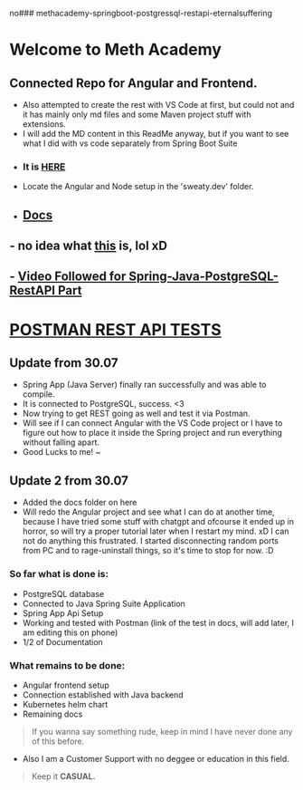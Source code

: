 no### methacademy-springboot-postgressql-restapi-eternalsuffering

# Welcome to Meth Academy

## Connected Repo for Angular and Frontend. 
- Also attempted to create the rest with VS Code at first, but could not and it has mainly only md files and some Maven project stuff with extensions.
- I will add the MD content in this ReadMe anyway, but if you want to see what I did with vs code separately from Spring Boot Suite
- ### It is [HERE](https://github.com/Hiratsuna/sweaty.exam)
- Locate the Angular and Node setup in the 'sweaty.dev' folder.
- ## [Docs](https://github.com/Hiratsuna/sweaty.exam/tree/main/docs) 
## - no idea what [this](https://github.com/Hiratsuna/methacademy.springboot_postgresql) is, lol xD
## - [Video Followed for Spring-Java-PostgreSQL-RestAPI Part](https://www.youtube.com/watch?v=eWbGV3LLwVQ)

# [POSTMAN REST API TESTS](https://methclass.postman.co/workspace/Team-Workspace~bf1a4036-c324-42a0-87ce-8eec1772e332/folder/28826781-1207dbdd-56a5-4684-9542-8033e1f5a8f9?ctx=documentation)

## Update from 30.07 
- Spring App (Java Server) finally ran successfully and was able to compile. 
- It is connected to PostgreSQL, success. <3 
- Now trying to get REST going as well and test it via Postman. 
- Will see if I can connect Angular with the VS Code project or I have to figure out how to place it inside the Spring project and run everything without falling apart. 
- Good Lucks to me! ~ 

## Update 2 from 30.07
- Added the docs folder on here 
- Will redo the Angular project and see what I can do at another time, because I have tried some stuff with chatgpt and ofcourse it ended up in horror, so will try a proper tutorial later when I restart my mind. xD I can not do anything this frustrated. I started disconnecting random ports from PC and to rage-uninstall things, so it's time to stop for now. :D

### So far what is done is:
- PostgreSQL database
- Connected to Java Spring Suite Application 
- Spring App Api Setup
- Working and tested with Postman (link of the test in docs, will add later, I am editing this on phone)
- 1/2 of Documentation

### What remains to be done:
- Angular frontend setup
- Connection established with Java backend
- Kubernetes helm chart 
- Remaining docs 

> If you wanna say something rude, keep in mind I have never done any of this before. 
- Also I am a Customer Support with no deggee or education in this field. 
> Keep it **CASUAL.**
